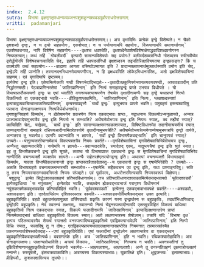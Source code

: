 ```yaml
---
index:  2.4.12
sutra:  विभाषा वृज्ञमृगतृणधान्यव्यञ्जनपशुशकुन्यश्ववडपूर्वापराधरोत्तराणाम्
vritti:  padamanjari
---
```


	विभाषा वृक्षमृगतृणधान्यव्यञ्जनपशुशकुन्यश्ववडपूर्वापराधरोत्तरणाम्।। अत्र वृभादिभिः प्रत्येकं द्वन्द्वे विशेष्यते। न चैको वृक्षशब्दो द्वन्द्वः, न च द्वयोः सहप्रयोगः, एकशेषात्। न च पर्यायाणामपि सहयोगः, विरूपाणामपि समानार्थानाम्` एकशेषवचनात्, नापि विशेषेण सहप्रयोगः----वृक्षश्च धवश्चेति, वृक्षशब्देनैवाशेषविशेषाक्षेपाद्धवादिशब्दप्रयोगस्य निष्फलत्वात्। कथं तर्हि `गोबलीवर्दौ` इत्यादौ सामान्यविशेषयोः सह प्रयोगः? बलीवर्दशब्दसंनिधौ गोशब्दस्य स्त्रीगवीष्वेव वृत्तेर्द्धयोरपि विशेषवचनत्वादिति चेद्, इहापि तर्हि धवपदसंनिधौ वृक्षशब्दस्य तद्व्यतिरिक्तविषयतया द्वन्द्वप्रसङ्गः? किं च वाक्येऽपि कथं सहप्रयोगः----ब्राह्मणा आगता वसिष्ठोऽप्यागत इति ? प्रादान्यख्यापनार्थमुक्तार्थस्यापि प्रयोग इति चेद्, द्वन्द्वेऽपि तर्हि प्राप्नोति। तस्मानदनभिधानमेवाश्रयणीयम्, न हि वृक्षधवमिति लोकेऽभिधानमस्ति, अतो वृक्षविशेषवाचिनां ग्राहणम्। एवं मृगादिष्वपि द्रष्टव्यम्।
	इत्येतेषां द्वन्द्व इति। एतेषामित्येकापि षष्ठी विषयभेदाद्भिद्यते---वृक्षादीञ्छकुनिपर्यन्तान्प्रत्यवयवषष्ठी, अश्ववडवादीन् प्रति निर्द्धारणषष्ठी। येऽत्राप्राणिनस्तेषां `जातिरप्राणिनाम्` इति नित्यं समाहारद्वन्द्वे प्राप्ते उभयत्र विधीयते । यो विभाषाप्राप्तैकवचनो द्वन्द्वः स एषां भवतीति वचनव्यक्त्याश्रयणेन तेषामेव वृक्षादीनामन्यैः सह द्वन्द्वे यथाप्राप्तं नित्यो विकल्पितो वा एकवद्भावो भवति----व्रीहिकुशप्लक्षमिति, `जातिरप्राणिनाम्` इति नित्यः, प्लक्षशब्दस्पर्शा इत्यत्राद्रव्यवाचित्वात्ठजातिरप्राणिनाम्` इत्यस्याप्रवृत्तौ `चार्थे द्वन्द्वः` इत्युभयत्र प्राप्तो भवति। पशुग्रहणं हस्त्यश्वादिषु परत्वात् सेनाङ्गलक्षणस्य नित्यविधेर्बाधनार्थम्।
	मृगशकुनिग्रहणं किमर्थम्, न ह्येतेषामनेन प्रकरणेन नित्य एकवद्भावः प्राप्तः, यद्वाधनाय विकल्पोऽभ्यनुज्ञायते, अन्यत्र प्राप्त्यभावादेषामुभयत्रैव द्वन्द्व इति नियमो न सम्भवति? अथैषामेवोभयत्र द्वन्द्व इति नियमः स्यात्, क्व तर्ह्येषां स्यात्? क्वचिदिति चेत्, यद्येवम्, `चार्थे द्वन्द्वः` इति सामान्यलक्षणमनवकाशस्यात्, विषिष्टविधानमेव तदानीमाश्रयणीयं स्यात् प्राण्यङ्गादीनां समाहारे दधिपयआदीनामितरेतरयोगे वृक्षादीनामुभयत्रेति? अथैषामेवोभयत्रेत्यनेनान्येषामुभयत्रापि द्वन्द्वो वार्यते, अन्यतरत्र तु भवत्येव। एवमपि क्वान्यत्रेति न ज्ञायते, `सर्वो द्वन्द्वो विभाषयैकवद्भवति` इति चानुपपन्नं स्यात्? उच्यते---यत्तुल्यजातीयानामेवायं विकल्पस्तत्रैव नियमः प्रवर्तते---मृगविशेषवाचिनां मृगविशेषवाचिभिरेवोभयत्र द्वन्द्वः, अन्यैस्तु सहान्यतरत्रेति। नन्वेमपि न ज्ञायते---क्वान्यतरत्रेति, स्यादेतद् एवम्, यद्युभयत्रैषां द्वन्द्व इति श्रुतं स्यात्। इह तु विभाषैकवचनो द्वन्द्व इति श्रूयते, ततश्च यो विभाषाप्राप्त एकवचनो द्वन्द्वः स मृगविशेषवाचिनां मृगविशेषवाचिभिरेव नान्यैरिति वचनव्यक्तौ व्यक्तमेव ज्ञायते---अन्यैः सहेतर#एतरयोगद्वन्द्व इति। अथास्यां वचनव्यक्तौ विभाषाग्रहणं किमर्थम्, यावता विभाषैवैकवचनान्तो द्वन्द्वः प्राप्तस्तत्रैतावदेवास्तु--य एकवचनो द्वन्द्वः स एषामेभिरेवेति ? उच्यते---असति विभाषाग्रहणे वचनव्यक्त्यन्तरमपि सम्भाव्येत---एषामेभिः सहैकवचन एव द्वन्द्व इति, यथा प्राण्यङ्गदिषु। सति तु तस्य नियमस्यासम्भवादभिमतो नियमः संपद्यते। एवं पूर्वापरम्, अधरोत्तरमित्यत्रापि नियमस्वरूपं विज्ञेयम्।
	`पशुद्वन्द्व` इत्येव सिद्धेऽश्ववडवग्रहणं प्रतिपदविधानार्थम्। तत्र प्रतिपदविधानादश्ववडवमित्येकवद्भावपक्षे `पूर्ववदश्वडवौ` इत्येतद्वाधित्वा `स नपुंसकम्` इत्येतदेव भवति, तच्छब्देन ह्येकवद्भावभाजं परामृश्य विधीयमानं नपुंसकत्वमेकवद्भाववदेव प्रतिपदविहितं भवति। `पूर्ववदश्ववडवौ` इत्येतत्तु एकवद्भावाभावपक्षे प्रवर्तते----अश्वडवौ, अश्ववडवान् इति। एतदेवाभिप्रेत्य वृत्तिकारस्तत्र वक्ष्यति---अश्ववडवयोर्विभाषैकवद्भाव उक्त इत्यादि।
	बहुप्रकृतिरिति। बहवो बहुत्वसंख्यायुक्ता वर्त्तिपदार्थाः प्रकृतिः कारणं यस्य द्वन्द्वार्थस्य स बहुप्रकृतिः, तदर्थाभिधायित्वाद् द्वन्द्वोऽपि बहुप्रकृतिः। नेदं स्वतन्त्रं लक्षणम्, स्वातन्त्र्ये नित्यं चेद्वनस्पत्यादीनामपि एतत्सूत्रविहितं विकल्पं बाधित्वा बहुप्रकृतित्वे नित्य एकवद्भावः स्यात्, विकल्पे फलादीनामपि `जातिरप्राणिनाम्` इत्यादिलक्षणान्तरेण प्राप्तं नित्यमेकवद्भावं बाधित्वा बहुप्रकृतित्वे विकल्पः स्यात्। अतो लक्षणान्तरस्य शेषोऽयम्। तत्रापि यदि `विभाषा वृक्ष` इत्यत्र पठितत्वादस्यैव शेषत्वं स्यात्ततो वनस्पत्यादिष्वबहुप्रकृतित्वे एवद्विकल्पाभावेऽपि `जातिरप्राणिनाम्` इति नित्यो विधिः स्यात्, फलादिषु तु न दोषः; एतद्विकल्पप्राप्त्यभावाल्लक्षणान्तरप्राप्तेरेव नियमनात् तस्मात्सर्वस्यैव प्रकरणस्यार्थशेषस्तदेतदाह---एषां बहुप्रकृतिरेवेति। एषां फलादीनां द्वन्द्वोऽनेन लक्षणान्तरेण वा एकवद्भवन् बहुप्रकृतिरेवैकवद्भवतीत्यर्थः। बदरामलके इति। अत्र `जातिरप्राणिनाम्` इति न भवति। रथिकाश्वारोहाविति। अत्र सेनाङ्गलक्षणः। प्लक्षन्यग्रोधाविति। अत्रायं विकल्पः, `जातिरप्राणिनाम्` नित्यश्च न भवति। अवनस्पतीनां तु वृक्षिविशेषाणामबुहुप्रकृतित्वेऽप्ययं विकल्पो भवत्येव---आम्रपलाशम्, आम्रपलाशौ। अन्ये तु वनस्पतिग्रहणं वृक्षमात्रोपलक्षणं मन्यन्ते। रुरुपृषतौ, हंसचक्रवाकाविति। अत्राप्यस्य विकल्पस्याभावः। यूकालिक्षे इति। `क्षुद्रजन्तवः` इत्यस्याभावः। व्रीहियवौ, कुशकाशावित्यत्र तूभयोः।।
